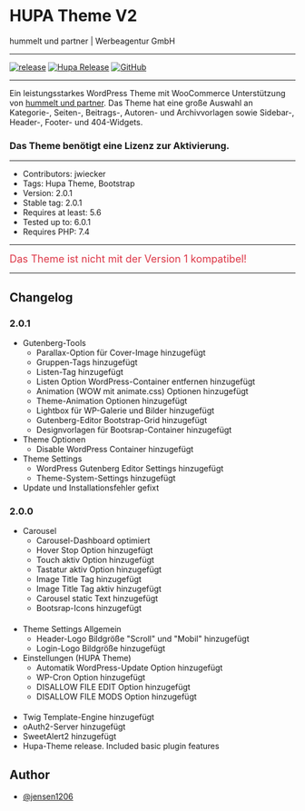 # HUPA Theme V2
hummelt und partner | Werbeagentur GmbH
***

[![release](https://img.shields.io/github/v/release/team-hummelt/starter-theme-v2)](https://github.com/team-hummelt/starter-theme-v2)
[![Hupa Release](https://img.shields.io/github/release-date/team-hummelt/starter-theme-v2)](https://github.com/team-hummelt/starter-theme-v2/releases/latest)
[![GitHub](https://img.shields.io/github/license/team-hummelt/starter-theme-v2)](https://github.com/team-hummelt/starter-theme-v2/blob/master/LICENSE.txt)
***

Ein leistungsstarkes WordPress Theme mit WooCommerce Unterstützung von 
<a href ="https://www.hummelt-werbeagentur.de/">hummelt und partner</a>. 
Das Theme hat eine große Auswahl an Kategorie-, Seiten-, Beitrags-, Autoren- und Archivvorlagen sowie Sidebar-, 
Header-, Footer- und 404-Widgets.
### Das Theme benötigt eine Lizenz zur Aktivierung.

***
* Contributors: jwiecker
* Tags: Hupa Theme, Bootstrap
* Version: 2.0.1
* Stable tag: 2.0.1
* Requires at least: 5.6
* Tested up to: 6.0.1
* Requires PHP: 7.4
***
  <span style="color: #dc3545; font-size:18px;"> Das Theme ist nicht mit der Version 1 kompatibel! </span>

***

## Changelog
### 2.0.1
 - Gutenberg-Tools
   - Parallax-Option für Cover-Image hinzugefügt
   - Gruppen-Tags hinzugefügt
   - Listen-Tag hinzugefügt
   - Listen Option WordPress-Container entfernen hinzugefügt
   - Animation (WOW mit animate.css) Optionen hinzugefügt
   - Theme-Animation Optionen hinzugefügt
   - Lightbox für WP-Galerie und Bilder hinzugefügt
   - Gutenberg-Editor Bootstrap-Grid hinzugefügt
   - Designvorlagen für Bootsrap-Container hinzugefügt
 - Theme Optionen
   - Disable WordPress Container hinzugefügt
 - Theme Settings
   - WordPress Gutenberg Editor Settings hinzugefügt 
   - Theme-System-Settings hinzugefügt
 - Update und Installationsfehler gefixt 
### 2.0.0
 - Carousel
   - Carousel-Dashboard optimiert 
   - Hover Stop Option hinzugefügt
   - Touch aktiv Option hinzugefügt
   - Tastatur aktiv Option hinzugefügt
   - Image Title Tag hinzugefügt
   - Image Title Tag aktiv hinzugefügt
   - Carousel static Text hinzugefügt
   - Bootsrap-Icons hinzugefügt
####
- Theme Settings Allgemein
   - Header-Logo Bildgröße "Scroll" und "Mobil" hinzugefügt
   - Login-Logo Bildgröße hinzugefügt
- Einstellungen (HUPA Theme)
  - Automatik WordPress-Update Option hinzugefügt
  - WP-Cron Option hinzugefügt
  - DISALLOW FILE EDIT Option hinzugefügt
  - DISALLOW FILE MODS Option hinzugefügt
####
 - Twig Template-Engine hinzugefügt
 - oAuth2-Server hinzugefügt 
 - SweetAlert2 hinzugefügt  
 - Hupa-Theme release. Included basic plugin features


## Author
- [@jensen1206](https://github.com/jensen1206)